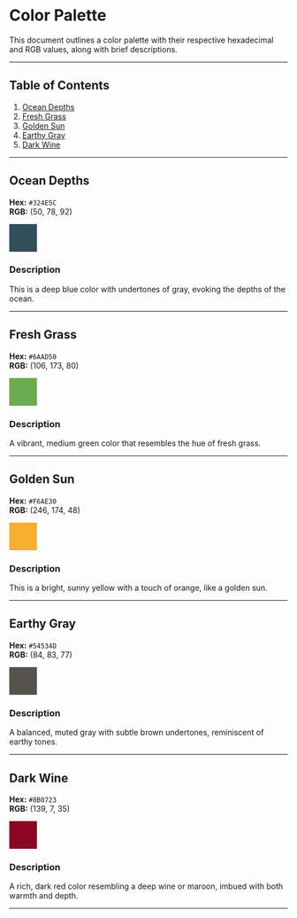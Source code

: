 # Color Palette

This document outlines a color palette with their respective hexadecimal and RGB values, along with brief descriptions.

---

## Table of Contents

1. [Ocean Depths](#ocean-depths)
2. [Fresh Grass](#fresh-grass)
3. [Golden Sun](#golden-sun)
4. [Earthy Gray](#earthy-gray)
5. [Dark Wine](#dark-wine)

---

## Ocean Depths

**Hex:** `#324E5C`  
**RGB:** (50, 78, 92)

<div style="width: 50px; height: 50px; background-color: #324E5C;"></div>

### Description

This is a deep blue color with undertones of gray, evoking the depths of the ocean.

---

## Fresh Grass

**Hex:** `#6AAD50`  
**RGB:** (106, 173, 80)

<div style="width: 50px; height: 50px; background-color: #6AAD50;"></div>

### Description

A vibrant, medium green color that resembles the hue of fresh grass.

---

## Golden Sun

**Hex:** `#F6AE30`  
**RGB:** (246, 174, 48)

<div style="width: 50px; height: 50px; background-color: #F6AE30;"></div>

### Description

This is a bright, sunny yellow with a touch of orange, like a golden sun.

---

## Earthy Gray

**Hex:** `#54534D`  
**RGB:** (84, 83, 77)

<div style="width: 50px; height: 50px; background-color: #54534D;"></div>

### Description

A balanced, muted gray with subtle brown undertones, reminiscent of earthy tones.

---

## Dark Wine

**Hex:** `#8B0723`  
**RGB:** (139, 7, 35)

<div style="width: 50px; height: 50px; background-color: #8B0723;"></div>

### Description

A rich, dark red color resembling a deep wine or maroon, imbued with both warmth and depth.

---

